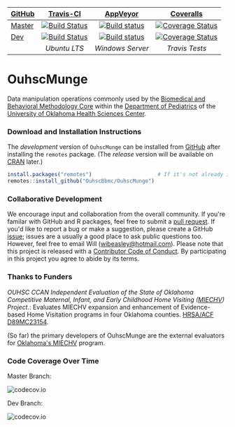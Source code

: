 | [GitHub](https://github.com/OuhscBbmc/OuhscMunge) | [Travis-CI](https://travis-ci.org/OuhscBbmc/OuhscMunge/builds) | [AppVeyor](https://ci.appveyor.com/project/wibeasley/ouhscmunge/history) |  [Coveralls](https://coveralls.io/r/OuhscBbmc/OuhscMunge) |
| :----- | :---------------------------: | :-----------------------------: | :-------: |
| [Master](https://github.com/OuhscBbmc/OuhscMunge/tree/master) | [![Build Status](https://travis-ci.org/OuhscBbmc/OuhscMunge.svg?branch=master)](https://travis-ci.org/OuhscBbmc/OuhscMunge) | [![Build status](https://ci.appveyor.com/api/projects/status/j74ml0yqlmve7oaw/branch/master?svg=true)](https://ci.appveyor.com/project/wibeasley/ouhscmunge/branch/master) | [![Coverage Status](https://coveralls.io/repos/github/OuhscBbmc/OuhscMunge/badge.svg?branch=master)](https://coveralls.io/github/OuhscBbmc/OuhscMunge?branch=master) |
| [Dev](https://github.com/OuhscBbmc/OuhscMunge/tree/dev) | [![Build Status](https://travis-ci.org/OuhscBbmc/OuhscMunge.svg?branch=dev)](https://travis-ci.org/OuhscBbmc/OuhscMunge) | [![Build status](https://ci.appveyor.com/api/projects/status/j74ml0yqlmve7oaw/branch/dev?svg=true)](https://ci.appveyor.com/project/wibeasley/ouhscmunge/branch/dev) | [![Coverage Status](https://coveralls.io/repos/github/OuhscBbmc/OuhscMunge/badge.svg?branch=dev)](https://coveralls.io/github/OuhscBbmc/OuhscMunge?branch=dev) | 
| | *Ubuntu LTS* | *Windows Server* | *Travis Tests* |

OuhscMunge
==========
Data manipulation operations commonly used by the [Biomedical and Behavioral Methodology Core](http://www.ouhsc.edu/bbmc/) within the [Department of Pediatrics](http://www.oumedicine.com/pediatrics) of the [University of Oklahoma Health Sciences Center](http://ouhsc.edu/).

### Download and Installation Instructions
<!--
The *release* version of OuhscMunge can be installed from [CRAN](http://cran.r-project.org/web/packages/OuhscMunge/).
```r
install.packages("OuhscMunge")
```
-->

The *development* version of `OuhscMunge` can be installed from [GitHub](https://github.com/OuhscBbmc/OuhscMunge) after installing the `remotes` package.  (The *release* version will be available on [CRAN](https://cran.r-project.org/) later.)
```r
install.packages("remotes")                     # If it's not already installed.
remotes::install_github("OuhscBbmc/OuhscMunge")
```

### Collaborative Development
We encourage input and collaboration from the overall community.  If you're familar with GitHub and R packages, feel free to submit a [pull request](https://github.com/OuhscBbmc/OuhscMunge/pulls).  If you'd like to report a bug or make a suggestion, please create a GitHub [issue](https://github.com/OuhscBbmc/OuhscMunge/issues); issues are a usually a good place to ask public questions too.  However, feel free to email Will (<wibeasley@hotmail.com>).  Please note that this project is released with a [Contributor Code of Conduct](CONDUCT.md). By participating in this project you agree to abide by its terms.

### Thanks to Funders
*OUHSC CCAN Independent Evaluation of the State of Oklahoma Competitive Maternal, Infant, and Early Childhood Home Visiting ([MIECHV](http://mchb.hrsa.gov/programs/homevisiting/)) Project.*: Evaluates MIECHV expansion and enhancement of Evidence-based Home Visitation programs in four Oklahoma counties. [HRSA/ACF D89MC23154](https://perf-data.hrsa.gov/mchb/DGISReports/Abstract/AbstractDetails.aspx?Source=TVIS&GrantNo=D89MC23154&FY=2012).  

(So far) the primary developers of OuhscMunge are the external evaluators for [Oklahoma's MIECHV](http://www.ok.gov/health/Child_and_Family_Health/Family_Support_and_Prevention_Service/MIECHV_Program_-_Federal_Home_Visiting_Grant/MIECHV_Program_Resources/index.html) program.

### Code Coverage Over Time

Master Branch:

![codecov.io](http://codecov.io/github/OuhscBbmc/OuhscMunge/branch.svg?branch=master)

Dev Branch:

![codecov.io](http://codecov.io/github/OuhscBbmc/OuhscMunge/branch.svg?branch=dev)
